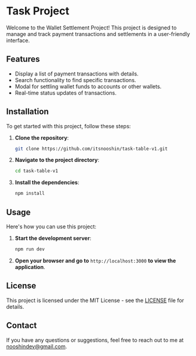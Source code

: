 # Task Project

Welcome to the Wallet Settlement Project! This project is designed to manage and track payment transactions and settlements in a user-friendly interface.

## Features

- Display a list of payment transactions with details.
- Search functionality to find specific transactions.
- Modal for settling wallet funds to accounts or other wallets.
- Real-time status updates of transactions.

## Installation

To get started with this project, follow these steps:

1. **Clone the repository**:
    ```sh
    git clone https://github.com/itsnooshin/task-table-v1.git
    ```

2. **Navigate to the project directory**:
    ```sh
    cd task-table-v1
    ```

3. **Install the dependencies**:
    ```sh
    npm install
    ```

## Usage

Here's how you can use this project:

1. **Start the development server**:
    ```sh
    npm run dev
    ```

2. **Open your browser and go to** `http://localhost:3000` **to view the application**.






## License

This project is licensed under the MIT License - see the [LICENSE](LICENSE) file for details.

## Contact

If you have any questions or suggestions, feel free to reach out to me at [nooshindev@gmail.com](mailto:nooshindev@gmail.com).
